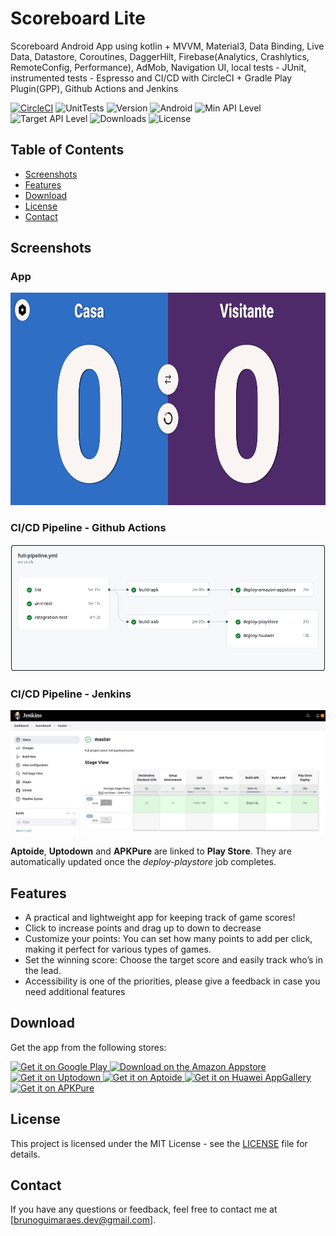 # Scoreboard Lite

Scoreboard Android App using kotlin + MVVM, Material3, Data Binding, Live Data, Datastore, Coroutines, DaggerHilt, Firebase(Analytics, Crashlytics, RemoteConfig, Performance), AdMob, Navigation UI, local tests - JUnit, instrumented tests - Espresso and CI/CD with CircleCI + Gradle Play Plugin(GPP), Github Actions and Jenkins

[![CircleCI](https://dl.circleci.com/status-badge/img/circleci/Fzxtge7y4mRCi4CnqUZj2X/DDJNEcHTQ63HataPVnExAU/tree/master.svg?style=svg)](https://dl.circleci.com/status-badge/redirect/circleci/Fzxtge7y4mRCi4CnqUZj2X/DDJNEcHTQ63HataPVnExAU/tree/master)
![UnitTests](https://img.shields.io/github/actions/workflow/status/Brunobrlk/Scoreboard/build-and-test.yml?logo=githubactions&logoColor=FFFFFF&label=Unit%20Tests)
![Version](https://img.shields.io/github/v/tag/Brunobrlk/Scoreboard?label=version)
![Android](https://img.shields.io/badge/platform-android-brightgreen.svg)
![Min API Level](https://img.shields.io/badge/min%20API%20level-26-blue.svg)
![Target API Level](https://img.shields.io/badge/target%20API%20level-35-blue.svg)
![Downloads](https://img.shields.io/badge/downloads-300+-brightgreen.svg)
![License](https://img.shields.io/badge/license-MIT-blue.svg)

## Table of Contents

- [Screenshots](#screenshots)
- [Features](#features)
- [Download](#download)
- [License](#license)
- [Contact](#contact)

## Screenshots
### App
<img src="screenshot_app.png" style="height: 340px;" alt="Home screen screenshot">

### CI/CD Pipeline - Github Actions
<img src="screenshot_ci_cd_github_actions.png" style="min-height: 200px;" alt="CI/CD screenshot">

### CI/CD Pipeline - Jenkins
<img src="screenshot_ci_cd_jenkins.png" style="min-height: 200px;" alt="CI/CD screenshot">

**Aptoide**, **Uptodown** and **APKPure** are linked to **Play Store**. They are automatically updated once the _deploy-playstore_ job completes.

## Features

- A practical and lightweight app for keeping track of game scores!
- Click to increase points and drag up to down to decrease
- Customize your points: You can set how many points to add per click, making it perfect for various types of games.
- Set the winning score: Choose the target score and easily track who’s in the lead.
- Accessibility is one of the priorities, please give a feedback in case you need additional features

## Download

Get the app from the following stores:

<a href="https://play.google.com/store/apps/details?id=com.bgbrlk.scoreboardbrlk">
    <img alt="Get it on Google Play" src="https://upload.wikimedia.org/wikipedia/commons/7/78/Google_Play_Store_badge_EN.svg" height="80">
</a>
<a href="https://www.amazon.com/gp/product/B0DVB4YTCN">
    <img alt="Download on the Amazon Appstore" src="https://images-na.ssl-images-amazon.com/images/G/01/mobile-apps/devportal2/res/images/amazon-appstore-badge-english-black.png" height="80">
</a>
<a href="https://scoreboard-lite.br.uptodown.com/android">
    <img alt="Get it on Uptodown" src="https://stc.utdstc.com/img/mediakit/download-gio-big-b.png" height="80">
</a>
<a href="https://scoreboard-lite.en.aptoide.com/app">
    <img alt="Get it on Aptoide" src="https://pt.aptoide.com/company/static/images/brand-assets/Aptoide_badge_black.svg" height="80">
</a>
<a href="https://appgallery.huawei.com/app/C113408865">
    <img alt="Get it on Huawei AppGallery" src="https://hellopaisa.co.za/hellopaisa-2021/wp-content/uploads/2021/06/huawei-Badge-Black.png" height="80">
</a>
<a href="https://apkpure.com/p/com.bgbrlk.scoreboardbrlk">
    <img alt="Get it on APKPure" src="https://apkpure.com/favicon.ico" height="80">
</a>

## License

This project is licensed under the MIT License - see the [LICENSE](LICENSE) file for details.

## Contact

If you have any questions or feedback, feel free to contact me at [brunoguimaraes.dev@gmail.com].
